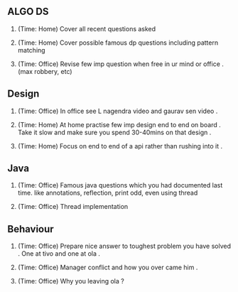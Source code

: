 ## ALGO DS
1) (Time: Home) Cover all recent questions asked 

2) (Time: Home) Cover possible famous dp questions including pattern matching

3) (Time: Office) Revise few imp question when free in ur mind or office . (max robbery, etc)

## Design
1) (Time: Office) In office see L nagendra video and gaurav sen video .

2) (Time: Home) At home practise few imp design end to end on board . Take it slow and make sure you spend 30-40mins on that design .

3) (Time: Home) Focus on end to end of a api rather than rushing into it .

## Java 
1) (Time: Office) Famous java questions which you had documented last time. like annotations, reflection, print odd, even using thread

2) (Time: Office) Thread implementation 

## Behaviour
1) (Time: Office) Prepare nice answer to toughest problem you have solved . One at tivo and one at ola . 

2) (Time: Office) Manager conflict and how you over came him .

3) (Time: Office) Why you leaving ola ?
